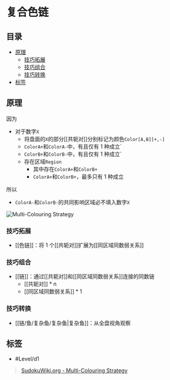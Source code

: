 # 复合色链

<!-- START doctoc generated TOC please keep comment here to allow auto update -->
<!-- DON'T EDIT THIS SECTION, INSTEAD RE-RUN doctoc TO UPDATE -->
## 目录

- [原理](#%E5%8E%9F%E7%90%86)
  - [技巧拓展](#%E6%8A%80%E5%B7%A7%E6%8B%93%E5%B1%95)
  - [技巧组合](#%E6%8A%80%E5%B7%A7%E7%BB%84%E5%90%88)
  - [技巧转换](#%E6%8A%80%E5%B7%A7%E8%BD%AC%E6%8D%A2)
- [标签](#%E6%A0%87%E7%AD%BE)

<!-- END doctoc generated TOC please keep comment here to allow auto update -->

## 原理

因为
- 对于数字`X`
	- 将盘面的`X`的部分[[共轭对]]分别标记为颜色`Color[A,B][+,-]`
	- `ColorA+`和`ColorA-`中，有且仅有 1 种成立`
	- `ColorB+`和`ColorB-`中，有且仅有 1 种成立`
	- 存在区域`Region`
		- 其中存在`ColorA+`和`ColorB+`
		- `ColorA+`和`ColorB+`，最多只有 1 种成立

所以
- `ColorA-`和`ColorB-`的共同影响区域必不填入数字`X`

![Multi-Colouring Strategy](https://www.sudokuwiki.org/PuzImages/mctype2_1.jpg)

###  技巧拓展

- [[色链]]：将 1 个[[共轭对]]扩展为[[同区域同数弱关系]]

###  技巧组合

- [[链]]：通过[[共轭对]]和[[同区域同数弱关系]]连接的同数链
	- [[共轭对]] * n
	- [[同区域同数弱关系]] * 1

###  技巧转换

- [[链/鱼/复杂鱼/复杂鱼|复杂鱼]]：从全盘视角观察

## 标签

- #Level/d1

> [SudokuWiki.org - Multi-Colouring Strategy](https://www.sudokuwiki.org/Multi_Colouring_Strategy)
